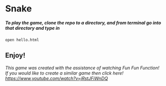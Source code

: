 # Snake
##### To play the game, clone the repo to a directory, and from terminal go into that directory and type in 
```
open hello.html
```

## Enjoy! ##
###### This game was created with the assistance of watching Fun Fun Function! If you would like to create a similar game then click here! https://www.youtube.com/watch?v=jRstJFiWnDQ

